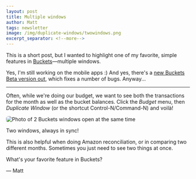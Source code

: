 ```yaml
---
layout: post
title: Multiple windows
author: Matt
tags: newsletter
image: /img/duplicate-windows/twowindows.png
excerpt_separator: <!--more-->
---
```


This is a short post, but I wanted to highlight one of my favorite, simple features in [Buckets](https://www.budgetwithbuckets.com)&mdash;multiple windows.

<!--more-->

Yes, I'm still working on the mobile apps :)  And yes, there's a [new Buckets Beta version out](https://www.budgetwithbuckets.com/download), which fixes a number of bugs.  Anyway...

---

Often, while we're doing our budget, we want to see both the transactions for the month as well as the bucket balances.  Click the *Budget* menu, then *Duplicate Window* (or the shortcut Control-N/Command-N) and voilà!



<img alt="Photo of 2 Buckets windows open at the same time" src="{{site.url}}/img/duplicate-windows/twowindows.png" style="border-radius: 6px;"/>

Two windows, always in sync!

This is also helpful when doing Amazon reconciliation, or in comparing two different months.  Sometimes you just need to see two things at once.

What's your favorite feature in Buckets?

&mdash; Matt
